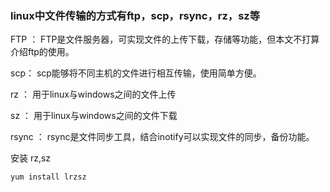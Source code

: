 ### linux中文件传输的方式有ftp，scp，rsync，rz，sz等
FTP ： FTP是文件服务器，可实现文件的上传下载，存储等功能，但本文不打算介绍ftp的使用。

scp： scp能够将不同主机的文件进行相互传输，使用简单方便。

rz ： 用于linux与windows之间的文件上传

sz ： 用于linux与windows之间的文件下载

rsync ： rsync是文件同步工具，结合inotify可以实现文件的同步，备份功能。


安装 rz,sz
```
yum install lrzsz
```